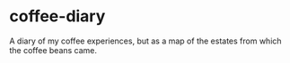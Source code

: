 # coffee-diary
A diary of my coffee experiences, but as a map of the estates from which the coffee beans came.
